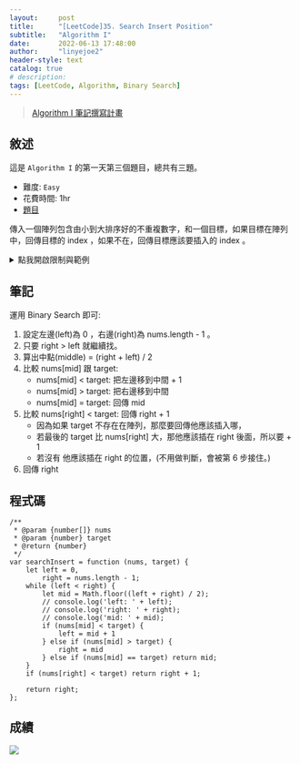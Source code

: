 ```yaml
---
layout:     post
title:      "[LeetCode]35. Search Insert Position"
subtitle:   "Algorithm I"
date:       2022-06-13 17:48:00
author:     "linyejoe2"
header-style: text
catalog: true
# description: 
tags: [LeetCode, Algorithm, Binary Search]
---
```


>[Algorithm I 筆記撰寫計畫](https://linyejoe2.github.io/2022/06/13/leetcode/Data%20Structure/Data%20Structure%20I/Starting-write-Algorithm-I-Note/)

## 敘述

這是 `Algorithm I` 的第一天第三個題目，總共有三題。

+ 難度: `Easy` 
+ 花費時間: 1hr
+ [題目](https://leetcode.com/problems/search-insert-position/)

傳入一個陣列包含由小到大排序好的不重複數字，和一個目標，如果目標在陣列中，回傳目標的 index ，如果不在，回傳目標應該要插入的 index 。 

<!--more--> 

<details><summary>點我開啟限制與範例</summary>
<pre>

**限制:**

-   `1 <= nums.length <= 104`
-   `-104 <= nums[i] <= 104`
-   `nums` contains **distinct** values sorted in **ascending** order.
-   `-104 <= target <= 104`

**Example 1:**

```=
Input: nums = [1,3,5,6], target = 5
Output: 2
```

**Example 2:**

```=
Input: nums = [1,3,5,6], target = 2
Output: 1
```

**Example 3:**

```=
Input: nums = [1,3,5,6], target = 7
Output: 4
```
</pre></details>

## 筆記

運用 Binary Search 即可:

1. 設定左邊(left)為 0 ，右邊(right)為 nums.length - 1 。
2. 只要 right > left 就繼續找。
3. 算出中點(middle) = (right + left) / 2
4. 比較 nums[mid] 跟 target:
    + nums[mid] < target: 把左邊移到中間 + 1
    + nums[mid] > target: 把右邊移到中間
    + nums[mid] = target: 回傳 mid
5. 比較 nums[right] < target: 回傳 right + 1 
    + 因為如果 target 不存在在陣列，那麼要回傳他應該插入哪，
    + 若最後的 target 比 nums[right] 大，那他應該插在 right 後面，所以要 + 1
    + 若沒有 他應該插在 right 的位置，(不用做判斷，會被第 6 步接住。)
6. 回傳 right


## 程式碼

```js=
/**
 * @param {number[]} nums
 * @param {number} target
 * @return {number}
 */
var searchInsert = function (nums, target) {
    let left = 0,
        right = nums.length - 1;
    while (left < right) {
        let mid = Math.floor((left + right) / 2);
        // console.log('left: ' + left);
        // console.log('right: ' + right);
        // console.log('mid: ' + mid);
        if (nums[mid] < target) {
            left = mid + 1
        } else if (nums[mid] > target) {
            right = mid 
        } else if (nums[mid] == target) return mid;
    }
    if (nums[right] < target) return right + 1;

    return right;
};
```

## 成績

![](https://i.imgur.com/StUXdBd.png)


<details style='display:none;'><summary>點我開啟舊寫法/失敗寫法</summary>
<pre>

</pre></details>

<!-- ##### 參考資料 -->